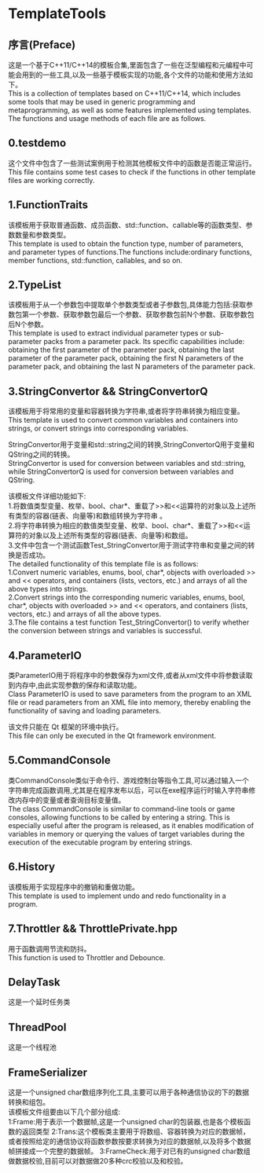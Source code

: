 # TemplateTools
## 序言(Preface)
这是一个基于C++11/C++14的模板合集,里面包含了一些在泛型编程和元编程中可能会用到的一些工具,以及一些基于模板实现的功能,各个文件的功能和使用方法如下。 <br />
This is a collection of templates based on C++11/C++14, which includes some tools that may be used in generic programming and metaprogramming, as well as some features implemented using templates. The functions and usage methods of each file are as follows. <br />

## 0.testdemo
这个文件中包含了一些测试案例用于检测其他模板文件中的函数是否能正常运行。<br />
This file contains some test cases to check if the functions in other template files are working correctly.<br />

## 1.FunctionTraits
该模板用于获取普通函数、成员函数、std::function、callable等的函数类型、参数数量和参数类型。<br />
This template is used to obtain the function type, number of parameters, and parameter types of functions.The functions include:ordinary functions, member functions, std::function, callables, and so on.<br />

## 2.TypeList
该模板用于从一个参数包中提取单个参数类型或者子参数包,具体能力包括:获取参数包第一个参数、获取参数包最后一个参数、获取参数包前N个参数、获取参数包后N个参数。 <br />
This template is used to extract individual parameter types or sub-parameter packs from a parameter pack. Its specific capabilities include: obtaining the first parameter of the parameter pack, obtaining the last parameter of the parameter pack, obtaining the first N parameters of the parameter pack, and obtaining the last N parameters of the parameter pack.<br />

## 3.StringConvertor && StringConvertorQ
该模板用于将常用的变量和容器转换为字符串,或者将字符串转换为相应变量。 <br />
This template is used to convert common variables and containers into strings, or convert strings into corresponding variables. <br />

StringConvertor用于变量和std::string之间的转换,StringConvertorQ用于变量和QString之间的转换。<br />
StringConvertor is used for conversion between variables and std::string, while StringConvertorQ is used for conversion between variables and QString.<br />

该模板文件详细功能如下: <br />
1.将数值类型变量、枚举、bool、char*、重载了>>和<<运算符的对象以及上述所有类型的容器(链表、向量等)和数组转换为字符串 。<br />
2.将字符串转换为相应的数值类型变量、枚举、bool、char*、重载了>>和<<运算符的对象以及上述所有类型的容器(链表、向量等)和数组。<br />
3.文件中包含一个测试函数Test_StringConvertor用于测试字符串和变量之间的转换是否成功。 <br />
The detailed functionality of this template file is as follows: <br />
1.Convert numeric variables, enums, bool, char*, objects with overloaded >> and << operators, and containers (lists, vectors, etc.) and arrays of all the above types into strings.<br />
2.Convert strings into the corresponding numeric variables, enums, bool, char*, objects with overloaded >> and << operators, and containers (lists, vectors, etc.) and arrays of all the above types.<br />
3.The file contains a test function Test_StringConvertor() to verify whether the conversion between strings and variables is successful. <br />

## 4.ParameterIO
类ParameterIO用于将程序中的参数保存为xml文件,或者从xml文件中将参数读取到内存中,由此实现参数的保存和读取功能。<br />
Class ParameterIO is used to save parameters from the program to an XML file or read parameters from an XML file into memory, thereby enabling the functionality of saving and loading parameters. <br />

该文件只能在 Qt 框架的环境中执行。<br />
This file can only be executed in the Qt framework environment. <br />

## 5.CommandConsole
类CommandConsole类似于命令行、游戏控制台等指令工具,可以通过输入一个字符串完成函数调用,尤其是在程序发布以后，可以在exe程序运行时输入字符串修改内存中的变量或者查询目标变量值。<br />
The class CommandConsole is similar to command-line tools or game consoles, allowing functions to be called by entering a string. This is especially useful after the program is released, as it enables modification of variables in memory or querying the values of target variables during the execution of the executable program by entering strings.<br />

## 6.History
该模板用于实现程序中的撤销和重做功能。<br />
This template is used to implement undo and redo functionality in a program. <br />

## 7.Throttler && ThrottlePrivate.hpp
用于函数调用节流和防抖。<br />
This function is used to Throttler and Debounce.<br />

## DelayTask
这是一个延时任务类

## ThreadPool
这是一个线程池

## FrameSerializer
这是一个unsigned char数组序列化工具,主要可以用于各种通信协议的下的数据转换和组包。<br />
该模板文件组要由以下几个部分组成:<br />
1:Frame:用于表示一个数据帧,这是一个unsigned char的包装器,也是各个模板函数的返回类型
2:Trans:这个模板类主要用于将数组、容器转换为对应的数据帧，或者按照给定的通信协议将函数参数按要求转换为对应的数据帧,以及将多个数据帧拼接成一个完整的数据帧。
3:FrameCheck:用于对已有的unsigned char数组做数据校验,目前可以对数据做20多种crc校验以及和校验。
